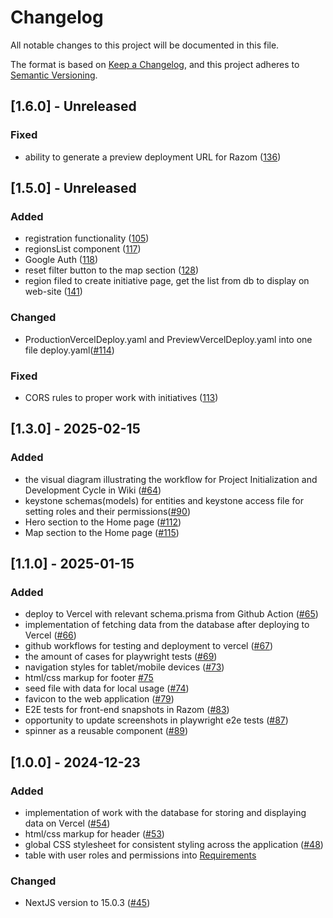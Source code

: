 # Changelog

All notable changes to this project will be documented in this file.

The format is based on [Keep a Changelog](https://keepachangelog.com/en/1.1.0/),
and this project adheres to [Semantic Versioning](https://semver.org/spec/v2.0.0.html).

## [1.6.0] - Unreleased

### Fixed

- ability to generate a preview deployment URL for Razom ([136](https://github.com/boarlabsxyz/razom/pull/136))

## [1.5.0] - Unreleased

### Added

- registration functionality ([105](https://github.com/boarlabsxyz/razom/pull/105))
- regionsList component ([117](https://github.com/boarlabsxyz/razom/pull/117))
- Google Auth ([118](https://github.com/boarlabsxyz/razom/pull/118))
- reset filter button to the map section ([128](https://github.com/boarlabsxyz/razom/pull/128))
- region filed to create initiative page, get the list from db to display on web-site ([141](https://github.com/boarlabsxyz/razom/pull/141))

### Changed

- ProductionVercelDeploy.yaml and PreviewVercelDeploy.yaml into one file deploy.yaml([#114](https://github.com/boarlabsxyz/razom/pull/114))

### Fixed

- CORS rules to proper work with initiatives ([113](https://github.com/boarlabsxyz/razom/pull/113))

## [1.3.0] - 2025-02-15

### Added

- the visual diagram illustrating the workflow for Project Initialization and Development Cycle in Wiki ([#64](https://github.com/boarlabsxyz/razom/issues/64))
- keystone schemas(models) for entities and keystone access file for setting roles and their permissions([#90](https://github.com/boarlabsxyz/razom/pull/90))
- Hero section to the Home page ([#112](https://github.com/boarlabsxyz/razom/pull/112))
- Map section to the Home page ([#115](https://github.com/boarlabsxyz/razom/pull/115))

## [1.1.0] - 2025-01-15

### Added

- deploy to Vercel with relevant schema.prisma from Github Action ([#65](https://github.com/boarlabsxyz/razom/pull/65))
- implementation of fetching data from the database after deploying to Vercel ([#66](https://github.com/boarlabsxyz/razom/pull/66))
- github workflows for testing and deployment to vercel ([#67](https://github.com/boarlabsxyz/razom/pull/67))
- the amount of cases for playwright tests ([#69](https://github.com/boarlabsxyz/razom/pull/69))
- navigation styles for tablet/mobile devices ([#73](https://github.com/boarlabsxyz/razom/pull/73))
- html/css markup for footer [#75](https://github.com/boarlabsxyz/razom/pull/75)
- seed file with data for local usage ([#74](https://github.com/boarlabsxyz/razom/pull/74))
- favicon to the web application ([#79](https://github.com/boarlabsxyz/razom/pull/79))
- E2E tests for front-end snapshots in Razom ([#83](https://github.com/boarlabsxyz/razom/pull/83))
- opportunity to update screenshots in playwright e2e tests ([#87](https://github.com/boarlabsxyz/razom/pull/87))
- spinner as a reusable component ([#89](https://github.com/boarlabsxyz/razom/pull/89))

## [1.0.0] - 2024-12-23

### Added

- implementation of work with the database for storing and displaying data on Vercel ([#54](https://github.com/boarlabsxyz/razom/pull/54))
- html/css markup for header ([#53](https://github.com/boarlabsxyz/razom/pull/53))
- global CSS stylesheet for consistent styling across the application ([#48](https://github.com/boarlabsxyz/razom/pull/48))
- table with user roles and permissions into [Requirements](https://github.com/boarlabsxyz/razom/wiki/Requirements)

### Changed

- NextJS version to 15.0.3 ([#45](https://github.com/boarlabsxyz/razom/pull/45))
